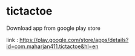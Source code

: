 # tictactoe

Download app from google play store

link : https://play.google.com/store/apps/details?id=com.maharjan411.tictactoe&hl=en
